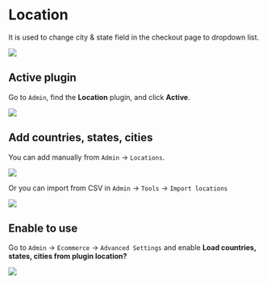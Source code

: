 # Location

It is used to change city & state field in the checkout page to dropdown list.

![](/images/location-1.png)

## Active plugin

Go to `Admin`, find the **Location** plugin, and click **Active**.

![](/images/location-2.png)

## Add countries, states, cities

You can add manually from `Admin` -> `Locations`.

![](/images/location-3.png)

Or you can import from CSV in `Admin` -> `Tools` -> `Import locations`

![](/images/location-4.png)

## Enable to use

Go to `Admin` -> `Ecommerce` -> `Advanced Settings` and enable **Load countries, states, cities from plugin location?**

![](/images/location-5.png)
